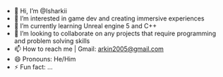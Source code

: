 - 👋 Hi, I’m @Isharkii
- 👀 I’m interested in game dev and creating immersive experiences
- 🌱 I’m currently learning Unreal engine 5 and C++
- 💞️ I’m looking to collaborate on any projects that require programming and problem solving skills
- 📫 How to reach me | Gmail: arkin2005@gmail.com
- 😄 Pronouns: He/Him
- ⚡ Fun fact: ...

<!---
Isharkii/Isharkii is a ✨ special ✨ repository because its `README.md` (this file) appears on your GitHub profile.
You can click the Preview link to take a look at your changes.
--->
